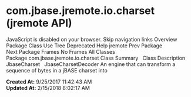 # com.jbase.jremote.io.charset (jremote   API)

JavaScript is disabled on your browser. Skip navigation links Overview Package Class Use Tree Deprecated Help jremote Prev Package Next Package Frames No Frames All Classes Package com.jbase.jremote.io.charset Class Summary   Class Description JbaseCharset   JbaseCharsetDecoder An engine that can transform a sequence of bytes in a jBASE charset into  

**Created At:** 9/25/2017 11:42:43 AM  
**Updated At:** 2/15/2018 8:02:17 AM  

